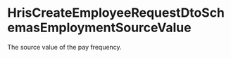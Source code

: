 # HrisCreateEmployeeRequestDtoSchemasEmploymentSourceValue

The source value of the pay frequency.

